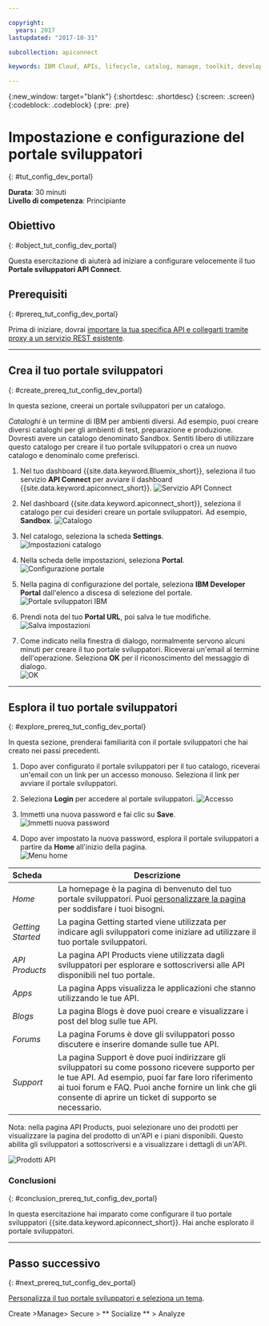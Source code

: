 ```yaml
---

copyright:
  years: 2017
lastupdated: "2017-10-31"

subcollection: apiconnect

keywords: IBM Cloud, APIs, lifecycle, catalog, manage, toolkit, develop, dev portal, tutorial

---
```


{:new_window: target="blank"}
{:shortdesc: .shortdesc}
{:screen: .screen}
{:codeblock: .codeblock}
{:pre: .pre}

# Impostazione e configurazione del portale sviluppatori
{: #tut_config_dev_portal}

**Durata**: 30 minuti  
**Livello di competenza**: Principiante  

## Obiettivo
{: #object_tut_config_dev_portal}

Questa esercitazione di aiuterà ad iniziare a configurare velocemente il tuo **Portale sviluppatori API Connect**. 

## Prerequisiti
{: #prereq_tut_config_dev_portal}

Prima di iniziare, dovrai [importare la tua specifica API e collegarti tramite proxy a un servizio REST esistente](/docs/services/apiconnect/tutorials?topic=apiconnect-tut_rest_landing).

---

## Crea il tuo portale sviluppatori
{: #create_prereq_tut_config_dev_portal}

In questa sezione, creerai un portale sviluppatori per un catalogo.

*Cataloghi* è un termine di IBM per ambienti diversi. Ad esempio, puoi creare diversi cataloghi per gli ambienti di test, preparazione e produzione. Dovresti avere un catalogo denominato Sandbox. Sentiti libero di utilizzare questo catalogo per creare il tuo portale sviluppatori o crea un nuovo catalogo e denominalo come preferisci.

1. Nel tuo dashboard {{site.data.keyword.Bluemix_short}}, seleziona il tuo servizio **API Connect** per avviare il dashboard {{site.data.keyword.apiconnect_short}}.
![Servizio API Connect](images/11-Bluemix-Dashboard.png)

2. Nel dashboard {{site.data.keyword.apiconnect_short}}, seleziona il catalogo per cui desideri creare un portale sviluppatori. Ad esempio, **Sandbox**.
![Catalogo](images/12-APIC-Dashboard.png)

3. Nel catalogo, seleziona la scheda **Settings**.  
  ![Impostazioni catalogo](images/13-catalog-settings.png)

4. Nella scheda delle impostazioni, seleziona **Portal**.  
  ![Configurazione portale](images/14-catalog-portal.png)

5. Nella pagina di configurazione del portale, seleziona **IBM Developer Portal** dall'elenco a discesa di selezione del portale.
  ![Portale sviluppatori IBM](images/15-IBM-developer-portal.png) 

6. Prendi nota del tuo **Portal URL**, poi salva le tue modifiche.  
  ![Salva impostazioni](images/16-save-settings.png)
  
7. Come indicato nella finestra di dialogo, normalmente servono alcuni minuti per creare il tuo portale sviluppatori. Riceverai un'email al termine dell'operazione. Seleziona **OK** per il riconoscimento del messaggio di dialogo.  
  ![OK](images/17-OK.png)

---

## Esplora il tuo portale sviluppatori
{: #explore_prereq_tut_config_dev_portal}

In questa sezione, prenderai familiarità con il portale sviluppatori che hai creato nei passi precedenti.

1. Dopo aver configurato il portale sviluppatori per il tuo catalogo, riceverai un'email con un link per un accesso monouso. Seleziona il link per avviare il portale sviluppatori.

2. Seleziona **Login** per accedere al portale sviluppatori.
![Accesso](images/22-login.png)

3. Immetti una nuova password e fai clic su **Save**.  
  ![Immetti nuova password](images/23-password.png)

4. Dopo aver impostato la nuova password, esplora il portale sviluppatori a partire da **Home** all'inizio della pagina.  
  ![Menu home](images/24-pwsaved.png)
  
| Scheda              | Descrizione          | 
|:---------------- | -------------------- | 
| _Home_       | La homepage è la pagina di benvenuto del tuo portale sviluppatori. Puoi [personalizzare la pagina](/docs/service/apiconnect/tutorials?topic=apiconnect-tut_custom_dev_portal) per soddisfare i tuoi bisogni. | 
| _Getting Started_       | La pagina Getting started viene utilizzata per indicare agli sviluppatori come iniziare ad utilizzare il tuo portale sviluppatori. |
| _API Products_ | La pagina API Products viene utilizzata dagli sviluppatori per esplorare e sottoscriversi alle API disponibili nel tuo portale. | 
| _Apps_ | La pagina Apps visualizza le applicazioni che stanno utilizzando le tue API. | 
| _Blogs_ | La pagina Blogs è dove puoi creare e visualizzare i post del blog sulle tue API. | 
| _Forums_ | La pagina Forums è dove gli sviluppatori posso discutere e inserire domande sulle tue API. | 
| _Support_ | La pagina Support è dove puoi indirizzare gli sviluppatori su come possono ricevere supporto per le tue API. Ad esempio, puoi far fare loro riferimento ai tuoi forum e FAQ. Puoi anche fornire un link che gli consente di aprire un ticket di supporto se necessario. | 

Nota: nella pagina API Products, puoi selezionare uno dei prodotti per visualizzare la pagina del prodotto di un'API e i piani disponibili. Questo abilita gli sviluppatori a sottoscriversi e a visualizzare i dettagli di un'API. 

  ![Prodotti API](images/27-api-products.png)

### Conclusioni
{: #conclusion_prereq_tut_config_dev_portal}

In questa esercitazione hai imparato come configurare il tuo portale sviluppatori {{site.data.keyword.apiconnect_short}}. Hai anche esplorato il portale sviluppatori.

---

## Passo successivo
{: #next_prereq_tut_config_dev_portal}

[Personalizza il tuo portale sviluppatori e seleziona un tema](/docs/services/apiconnect/tutorials?topic=apiconnect-tut_custom_dev_portal).

Create >Manage> Secure > ** Socialize ** > Analyze
